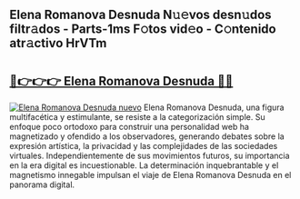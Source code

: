 ## Elena Romanova Desnuda N𝚞𝚎vos desn𝚞dos filtr𝚊dos - Parts-1ms F𝚘tos vid𝚎o - C𝚘ntenido atr𝚊ctivo HrVTm

# <h2><a href="http://mb40w4s.tromn.icu/?c=Elena+Romanova+Desnuda">🔗👉👉👉 Elena Romanova Desnuda 🔗🔗</a></h2>

[![Elena Romanova Desnuda nuevo](https://i.imgur.com/pEAQMta.gif)](http://mb40w4s.tromn.icu/?c=Elena+Romanova+Desnuda)
Elena Romanova Desnuda, una figura multifacética y estimulante, se resiste a la categorización simple. Su enfoque poco ortodoxo para construir una personalidad web ha magnetizado y ofendido a los observadores, generando debates sobre la expresión artística, la privacidad y las complejidades de las sociedades virtuales. Independientemente de sus movimientos futuros, su importancia en la era digital es incuestionable. La determinación inquebrantable y el magnetismo innegable impulsan el viaje de Elena Romanova Desnuda en el panorama digital.
